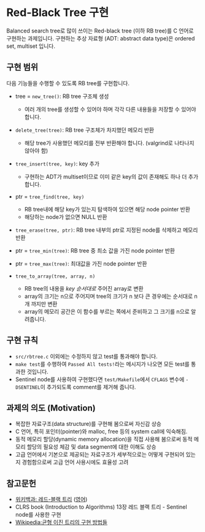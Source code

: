 # Red-Black Tree 구현

Balanced search tree로 많이 쓰이는 Red-black tree (이하 RB tree)를 C 언어로 구현하는 과제입니다.
구현하는 추상 자료형 (ADT: abstract data type)은 ordered set, multiset 입니다.

## 구현 범위
다음 기능들을 수행할 수 있도록 RB tree를 구현합니다.

- tree = `new_tree()`: RB tree 구조체 생성
  - 여러 개의 tree를 생성할 수 있어야 하며 각각 다른 내용들을 저장할 수 있어야 합니다.
- `delete_tree(tree)`: RB tree 구조체가 차지했던 메모리 반환
  - 해당 tree가 사용했던 메모리를 전부 반환해야 합니다. (valgrind로 나타나지 않아야 함)

- `tree_insert(tree, key)`: key 추가
  - 구현하는 ADT가 multiset이므로 이미 같은 key의 값이 존재해도 하나 더 추가 합니다.
- ptr = `tree_find(tree, key)`
  - RB tree내에 해당 key가 있는지 탐색하여 있으면 해당 node pointer 반환
  - 해당하는 node가 없으면 NULL 반환
- `tree_erase(tree, ptr)`: RB tree 내부의 ptr로 지정된 node를 삭제하고 메모리 반환
- ptr = `tree_min(tree)`: RB tree 중 최소 값을 가진 node pointer 반환
- ptr = `tree_max(tree)`: 최대값을 가진 node pointer 반환

- `tree_to_array(tree, array, n)`
  - RB tree의 내용을 *key 순서대로* 주어진 array로 변환
  - array의 크기는 n으로 주어지며 tree의 크기가 n 보다 큰 경우에는 순서대로 n개 까지만 변환
  - array의 메모리 공간은 이 함수를 부르는 쪽에서 준비하고 그 크기를 n으로 알려줍니다.

## 구현 규칙
- `src/rbtree.c` 이외에는 수정하지 않고 test를 통과해야 합니다.
- `make test`를 수행하여 `Passed All tests!`라는 메시지가 나오면 모든 test를 통과한 것입니다.
- Sentinel node를 사용하여 구현했다면 `test/Makefile`에서 `CFLAGS` 변수에 `-DSENTINEL`이 추가되도록 comment를 제거해 줍니다.

## 과제의 의도 (Motivation)

- 복잡한 자료구조(data structure)를 구현해 봄으로써 자신감 상승
- C 언어, 특히 포인터(pointer)와 malloc, free 등의 system call에 익숙해짐.
- 동적 메모리 할당(dynamic memory allocation)을 직접 사용해 봄으로써 동적 메모리 할당의 필요성 체감 및 data segment에 대한 이해도 상승
- 고급 언어에서 기본으로 제공되는 자료구조가 세부적으로는 어떻게 구현되어 있는지 경험함으로써 고급 언어 사용시에도 효율성 고려

## 참고문헌
- [위키백과: 레드-블랙 트리](https://ko.wikipedia.org/wiki/%EB%A0%88%EB%93%9C-%EB%B8%94%EB%9E%99_%ED%8A%B8%EB%A6%AC)
([영어](https://en.wikipedia.org/wiki/Red%E2%80%93black_tree))
- CLRS book (Introduction to Algorithms) 13장 레드 블랙 트리 - Sentinel node를 사용한 구현
- [Wikipedia:균형 이진 트리의 구현 방법들](https://en.wikipedia.org/wiki/Self-balancing_binary_search_tree#Implementations)

<!-- rbtree-lab
make clean
make build
make test -->